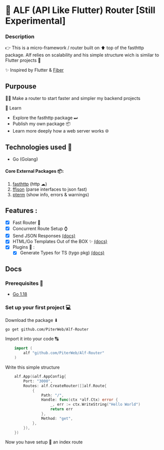 # 🦌 ALF (API Like Flutter) Router  [Still Experimental]

### Description 

👉 This is a micro-framework / router built on ⬆ top of the fasthttp package. Alf relies on scalability and his simple structure wich is  similar to Flutter projects 📴

✨ Inspired by Flutter & [Fiber](https://github.com/gofiber/fiber)

## Purpouse 

👷‍♂️ Make a router to start faster and simpler my backend projects

📖 Learn 

 - Explore the fasthttp package ⏭
 - Publish my own package 📦
 - Learn more deeply how a web server works 🌐

## Technologies used 📘

 - Go (Golang)

#### Core External Packages  📦:

 1. [fasthttp](github.com/valyala/fasthttp) (http ☁)
 2. [ffjson](github.com/pquerna/ffjson/ffjson) (parse interfaces to json fast)
 3. [pterm](github.com/pterm/pterm) (show info, errors & warnings)

## Features :

- [x] Fast Router 💨
- [x] Concurrent Route Setup ⌚
- [x] Send JSON Responses [(docs)](/utils/json/README.md)
- [x] HTML/Go Templates Out of the BOX ✨ [(docs)](/utils/templates/README.md)
- [x] Plugins 🧩 : 
	- [x] Generate Types for TS (tygo pkg) [(docs)](/plugins/ts/README.md)

## Docs

### Prerequisites 📌

 - [Go 1.18](https://go.dev/) 

### Set up your first project 💻

Download the package ⬇
```shell
go get github.com/PiterWeb/Alf-Router
```

Import it into your code 🔠

```go
    import (
	    alf "github.com/PiterWeb/Alf-Router"
    )
```

Write this simple structure

```go
    alf.App(&alf.AppConfig{
		Port: "3000",
		Routes: alf.CreateRouter([]alf.Route{
			{
				Path: "/",
				Handle: func(ctx *alf.Ctx) error {
					_, err := ctx.WriteString("Hello World")
					return err
				},
				Method: "get",
			},
		}),
	})
```
	
Now you have setup 🔨 an index route
